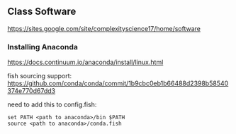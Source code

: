 ## Class Software

https://sites.google.com/site/complexityscience17/home/software

### Installing Anaconda

https://docs.continuum.io/anaconda/install/linux.html

fish sourcing support: https://github.com/conda/conda/commit/1b9cbc0eb1b66488d2398b58540374e770d67dd3

need to add this to config.fish:
```
set PATH <path to anaconda>/bin $PATH
source <path to anaconda>/conda.fish
```
